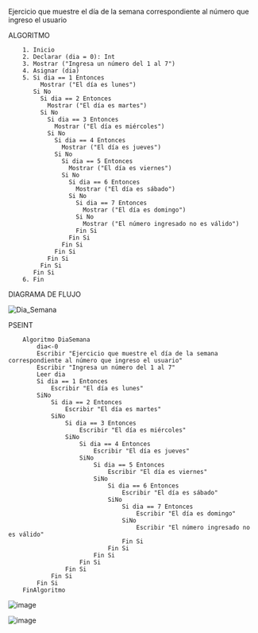 Ejercicio que muestre el día de la semana correspondiente al número que ingreso el usuario

ALGORITMO

        1. Inicio
        2. Declarar (dia = 0): Int
        3. Mostrar ("Ingresa un número del 1 al 7")
        4. Asignar (dia)
        5. Si dia == 1 Entonces
             Mostrar ("El día es lunes")
           Si No
             Si dia == 2 Entonces
               Mostrar ("El día es martes")
             Si No
               Si dia == 3 Entonces
                 Mostrar ("El día es miércoles")
               Si No
                 Si dia == 4 Entonces
                   Mostrar ("El día es jueves")
                 Si No
                   Si dia == 5 Entonces
                     Mostrar ("El día es viernes")
                   Si No
                     Si dia == 6 Entonces
                       Mostrar ("El día es sábado")
                     Si No
                       Si dia == 7 Entonces
                         Mostrar ("El día es domingo")
                       Si No
                         Mostrar ("El número ingresado no es válido")
                       Fin Si
                     Fin Si
                   Fin Si
                 Fin Si
               Fin Si
             Fin Si
           Fin Si
        6. Fin

DIAGRAMA DE FLUJO

![Dia_Semana](https://user-images.githubusercontent.com/113545673/192043735-5178f89e-6d7c-4b75-b7d6-02bdfb04b884.jpg)


PSEINT

        Algoritmo DiaSemana
            dia<-0
            Escribir "Ejercicio que muestre el día de la semana correspondiente al número que ingreso el usuario"
            Escribir "Ingresa un número del 1 al 7"
            Leer dia
            Si dia == 1 Entonces
                Escribir "El día es lunes"
            SiNo
                Si dia == 2 Entonces
                    Escribir "El día es martes"
                SiNo
                    Si dia == 3 Entonces
                        Escribir "El día es miércoles"
                    SiNo
                        Si dia == 4 Entonces
                            Escribir "El día es jueves"
                        SiNo
                            Si dia == 5 Entonces
                                Escribir "El día es viernes"
                            SiNo
                                Si dia == 6 Entonces
                                    Escribir "El día es sábado"
                                SiNo
                                    Si dia == 7 Entonces
                                        Escribir "El día es domingo"
                                    SiNo
                                        Escribir "El número ingresado no es válido"
                                    Fin Si
                                Fin Si
                            Fin Si
                        Fin Si
                    Fin Si
                Fin Si
            Fin Si
        FinAlgoritmo

![image](https://user-images.githubusercontent.com/113545673/192039357-7a23edad-2418-4aeb-b161-86ff7830ac8c.png)

![image](https://user-images.githubusercontent.com/113545673/192039653-ca1f6e71-5b01-4efe-8a7f-37fb10086a0f.png)


        
